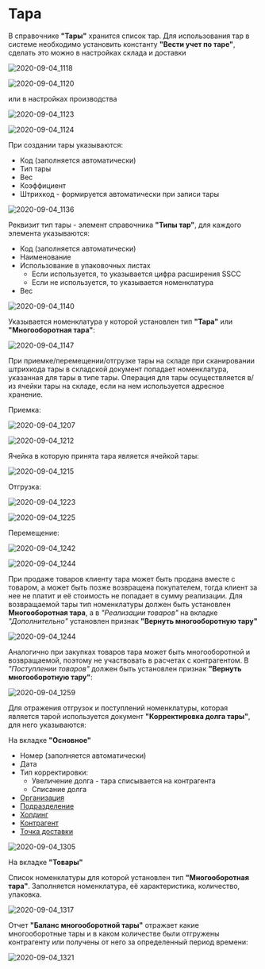 # Тара

В справочнике **"Тары"** хранится список тар. Для использования тар в системе необходимо установить константу **"Вести учет по таре"**, сделать это можно в настройках склада и доставки

![2020-09-04_1118](Container.assets/2020-09-04_1118.png)

![2020-09-04_1120](Container.assets/2020-09-04_1120.png)

или в настройках производства

![2020-09-04_1123](Container.assets/2020-09-04_1123.png)

![2020-09-04_1124](Container.assets/2020-09-04_1124.png)

При создании тары указываются:

- Код (заполняется автоматически)
- Тип тары
- Вес
- Коэффициент
- Штрихкод - формируется автоматически при записи тары

![2020-09-04_1136](Container.assets/2020-09-04_1136.png)

Реквизит тип тары - элемент справочника **"Типы тар"**, для каждого элемента указываются:

- Код (заполняется автоматически)
- Наименование
- Использование в упаковочных листах
    - Если используется, то указывается цифра расширения SSCC
    - Если не используется, то указывается номенклатура
- Вес

![2020-09-04_1140](Container.assets/2020-09-04_1140.png)

Указывается номенклатура у которой установлен тип **"Тара"** или **"Многооборотная тара"**:

![2020-09-04_1147](Container.assets/2020-09-04_1147.png)

При приемке/перемещении/отгрузке тары на складе при сканировании штрихкода тары в складской документ попадает номенклатура, указанная для тары в типе тары. Операция для тары осуществляется в/из ячейки тары на складе, если на нем используется адресное хранение.

Приемка:

![2020-09-04_1207](Container.assets/2020-09-04_1207.png)

![2020-09-04_1212](Container.assets/2020-09-04_1212.png)

Ячейка в которую принята тара является ячейкой тары:

![2020-09-04_1215](Container.assets/2020-09-04_1215.png)

Отгрузка:

![2020-09-04_1223](Container.assets/2020-09-04_1223.png)

![2020-09-04_1225](Container.assets/2020-09-04_1225.png)

Перемещение:

![2020-09-04_1242](Container.assets/2020-09-04_1242.png)

![2020-09-04_1244](Container.assets/2020-09-04_1244.png)

При продаже товаров клиенту тара может быть продана вместе с товаром, а может быть позже возвращена покупателем, тогда клиент за нее не платит и её стоимость не попадает в сумму реализации. Для возвращаемой тары тип номенклатуры должен быть установлен **Многооборотная тара**, а в *"Реализации товаров"* на вкладке *"Дополнительно"* установлен признак **"Вернуть многооборотную тару"**

![2020-09-04_1244](Container.assets/2020-09-04_1244.png)

Аналогично при закупках товаров тара может быть многооборотной и возвращаемой, поэтому не участвовать в расчетах с контрагентом. В *"Поступлении товаров"* должен быть установлен признак **"Вернуть многооборотную тару"**:

![2020-09-04_1259](Container.assets/2020-09-04_1259.png)

Для отражения отгрузок и поступлений номенклатуры, которая является тарой используется документ **"Корректировка долга тары"**, для него указываются:

На вкладке **"Основное"**

- Номер (заполняется автоматически)
- Дата
- Тип корректировки:
    - Увеличение долга - тара списывается на контрагента
    - Списание долга
- [Организация](Organization.md)
- [Подразделение](Department.md)
- [Холдинг](Holding.md)
- [Контрагент](Contractor.md)
- [Точка доставки](DeliveryPoint.md)

![2020-09-04_1305](Container.assets/2020-09-04_1305.png)

На вкладке **"Товары"**

Список номенклатуры для которой установлен тип **"Многооборотная тара"**. Заполняется номенклатура, её характеристика, количество, упаковка.

![2020-09-04_1317](Container.assets/2020-09-04_1317.png)

Отчет **"Баланс многооборотной тары"** отражает какие многооборотные тары и в каком количестве были отгружены контрагенту или получены от него за определенный период времени:

![2020-09-04_1321](Container.assets/2020-09-04_1321.png)